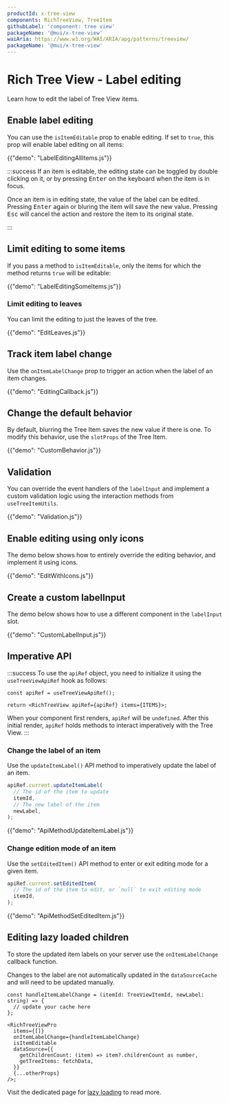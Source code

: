 ```yaml
---
productId: x-tree-view
components: RichTreeView, TreeItem
githubLabel: 'component: tree view'
packageName: '@mui/x-tree-view'
waiAria: https://www.w3.org/WAI/ARIA/apg/patterns/treeview/
packageName: '@mui/x-tree-view'
---
```


# Rich Tree View - Label editing

<p class="description">Learn how to edit the label of Tree View items.</p>

## Enable label editing

You can use the `isItemEditable` prop to enable editing.
If set to `true`, this prop will enable label editing on all items:

{{"demo": "LabelEditingAllItems.js"}}

:::success
If an item is editable, the editing state can be toggled by double clicking on it, or by pressing <kbd class="key">Enter</kbd> on the keyboard when the item is in focus.

Once an item is in editing state, the value of the label can be edited. Pressing <kbd class="key">Enter</kbd> again or bluring the item will save the new value. Pressing <kbd class="key">Esc</kbd> will cancel the action and restore the item to its original state.

:::

## Limit editing to some items

If you pass a method to `isItemEditable`, only the items for which the method returns `true` will be editable:

{{"demo": "LabelEditingSomeItems.js"}}

### Limit editing to leaves

You can limit the editing to just the leaves of the tree.

{{"demo": "EditLeaves.js"}}

## Track item label change

Use the `onItemLabelChange` prop to trigger an action when the label of an item changes.

{{"demo": "EditingCallback.js"}}

## Change the default behavior

By default, blurring the Tree Item saves the new value if there is one.
To modify this behavior, use the `slotProps` of the Tree Item.

{{"demo": "CustomBehavior.js"}}

## Validation

You can override the event handlers of the `labelInput` and implement a custom validation logic using the interaction methods from `useTreeItemUtils`.

{{"demo": "Validation.js"}}

## Enable editing using only icons

The demo below shows how to entirely override the editing behavior, and implement it using icons.

{{"demo": "EditWithIcons.js"}}

## Create a custom labelInput

The demo below shows how to use a different component in the `labelInput` slot.

{{"demo": "CustomLabelInput.js"}}

## Imperative API

:::success
To use the `apiRef` object, you need to initialize it using the `useTreeViewApiRef` hook as follows:

```tsx
const apiRef = useTreeViewApiRef();

return <RichTreeView apiRef={apiRef} items={ITEMS}>;
```

When your component first renders, `apiRef` will be `undefined`.
After this initial render, `apiRef` holds methods to interact imperatively with the Tree View.
:::

### Change the label of an item

Use the `updateItemLabel()` API method to imperatively update the label of an item.

```ts
apiRef.current.updateItemLabel(
  // The id of the item to update
  itemId,
  // The new label of the item
  newLabel,
);
```

{{"demo": "ApiMethodUpdateItemLabel.js"}}

### Change edition mode of an item

Use the `setEditedItem()` API method to enter or exit editing mode for a given item.

```ts
apiRef.current.setEditedItem(
  // The id of the item to edit, or `null` to exit editing mode
  itemId,
);
```

{{"demo": "ApiMethodSetEditedItem.js"}}

## Editing lazy loaded children

To store the updated item labels on your server use the `onItemLabelChange` callback function.

Changes to the label are not automatically updated in the `dataSourceCache` and will need to be updated manually.

```tsx
const handleItemLabelChange = (itemId: TreeViewItemId, newLabel: string) => {
  // update your cache here
};

<RichTreeViewPro
  items={[]}
  onItemLabelChange={handleItemLabelChange}
  isItemEditable
  dataSource={{
    getChildrenCount: (item) => item?.childrenCount as number,
    getTreeItems: fetchData,
  }}
  {...otherProps}
/>;
```

Visit the dedicated page for [lazy loading](/x/react-tree-view/rich-tree-view/lazy-loading/#lazy-loading-and-label-editing) to read more.

